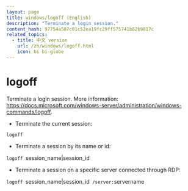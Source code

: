 ```yaml
---
layout: page
title: windows/logoff (English)
description: "Terminate a login session."
content_hash: 97754a507c01c52ea19fc29ff575741b82b9817c
related_topics:
  - title: 中文 version
    url: /zh/windows/logoff.html
    icon: bi bi-globe
---
```

# logoff

Terminate a login session.
More information: <https://docs.microsoft.com/windows-server/administration/windows-commands/logoff>.

- Terminate the current session:

`logoff`

- Terminate a session by its name or id:

`logoff `<span class="tldr-var badge badge-pill bg-dark-lm bg-white-dm text-white-lm text-dark-dm font-weight-bold">session_name|session_id</span>

- Terminate a session on a specific server connected through RDP:

`logoff `<span class="tldr-var badge badge-pill bg-dark-lm bg-white-dm text-white-lm text-dark-dm font-weight-bold">session_name|session_id</span>` /server:`<span class="tldr-var badge badge-pill bg-dark-lm bg-white-dm text-white-lm text-dark-dm font-weight-bold">servername</span>
